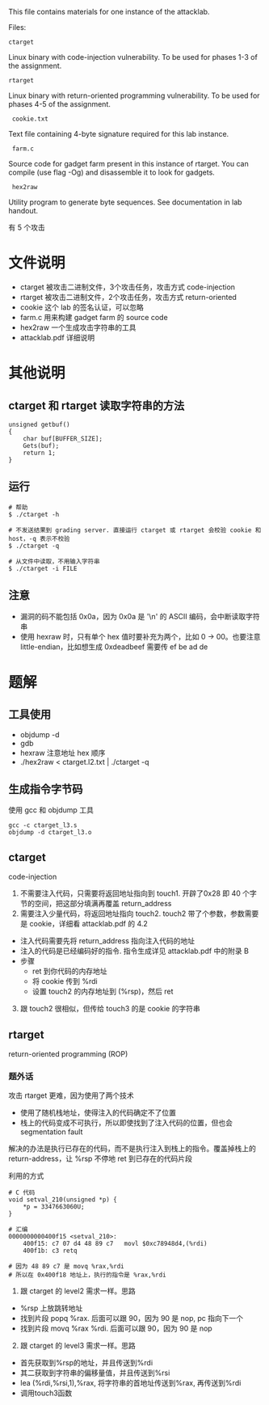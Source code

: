 This file contains materials for one instance of the attacklab.

Files:

    ctarget

Linux binary with code-injection vulnerability.  To be used for phases
1-3 of the assignment.

    rtarget

Linux binary with return-oriented programming vulnerability.  To be
used for phases 4-5 of the assignment.

     cookie.txt

Text file containing 4-byte signature required for this lab instance.

     farm.c

Source code for gadget farm present in this instance of rtarget.  You
can compile (use flag -Og) and disassemble it to look for gadgets.

     hex2raw

Utility program to generate byte sequences.  See documentation in lab
handout.

有 5 个攻击

# 文件说明

- ctarget 被攻击二进制文件，3个攻击任务，攻击方式 code-injection
- rtarget 被攻击二进制文件，2个攻击任务，攻击方式 return-oriented
- cookie 这个 lab 的签名认证，可以忽略
- farm.c 用来构建 gadget farm 的 source code
- hex2raw 一个生成攻击字符串的工具
- attacklab.pdf 详细说明

# 其他说明

## ctarget 和 rtarget 读取字符串的方法
```
unsigned getbuf()
{
    char buf[BUFFER_SIZE];
    Gets(buf);
    return 1;
}
```

## 运行

```
# 帮助
$ ./ctarget -h

# 不发送结果到 grading server. 直接运行 ctarget 或 rtarget 会校验 cookie 和 host，-q 表示不校验
$ ./ctarget -q

# 从文件中读取，不用输入字符串
$ ./ctarget -i FILE
```

## 注意

- 漏洞的码不能包括 0x0a，因为 0x0a 是 '\n' 的 ASCII 编码，会中断读取字符串
- 使用 hexraw 时，只有单个 hex 值时要补充为两个，比如 0 -> 00。也要注意 little-endian，比如想生成 0xdeadbeef 需要传 ef be ad de

# 题解

## 工具使用

- objdump -d
- gdb
- hexraw 注意地址 hex 顺序
- ./hex2raw < ctarget.l2.txt | ./ctarget -q

## 生成指令字节码

使用 gcc 和 objdump 工具

```
gcc -c ctarget_l3.s
objdump -d ctarget_l3.o
```

## ctarget

code-injection

1. 不需要注入代码，只需要将返回地址指向到 touch1. 开辟了0x28 即 40 个字节的空间，把这部分填满再覆盖 return_address
2. 需要注入少量代码，将返回地址指向 touch2. touch2 带了个参数，参数需要是 cookie，详细看 attacklab.pdf 的 4.2
  - 注入代码需要先将 return_address 指向注入代码的地址
  - 注入的代码是已经编码好的指令. 指令生成详见 attacklab.pdf 中的附录 B
  - 步骤
    - ret 到你代码的内存地址
    - 将 cookie 传到 %rdi
    - 设置 touch2 的内存地址到 (%rsp)，然后 ret
3. 跟 touch2 很相似，但传给 touch3 的是 cookie 的字符串

## rtarget

return-oriented programming (ROP)

### 题外话

攻击 rtarget 更难，因为使用了两个技术
- 使用了随机栈地址，使得注入的代码确定不了位置
- 栈上的代码变成不可执行，所以即使找到了注入代码的位置，但也会 segmentation fault

解决的办法是执行已存在的代码，而不是执行注入到栈上的指令。覆盖掉栈上的 return-address，让 %rsp 不停地 ret 到已存在的代码片段

利用的方式
```
# C 代码
void setval_210(unsigned *p) {
    *p = 3347663060U;
}

# 汇编
0000000000400f15 <setval_210>:
    400f15: c7 07 d4 48 89 c7   movl $0xc78948d4,(%rdi)
    400f1b: c3 retq

# 因为 48 89 c7 是 movq %rax,%rdi
# 所以在 0x400f18 地址上，执行的指令是 %rax,%rdi
```

1. 跟 ctarget 的 level2 需求一样。思路
  - %rsp 上放跳转地址
  - 找到片段 popq %rax. 后面可以跟 90，因为 90 是 nop, pc 指向下一个
  - 找到片段 movq %rax %rdi. 后面可以跟 90，因为 90 是 nop
2. 跟 ctarget 的 level3 需求一样。思路
  - 首先获取到%rsp的地址，并且传送到%rdi
  - 其二获取到字符串的偏移量值，并且传送到%rsi
  - lea (%rdi,%rsi,1),%rax, 将字符串的首地址传送到%rax, 再传送到%rdi
  - 调用touch3函数
